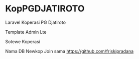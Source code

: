 # KopPGDJATIROTO
Laravel Koperasi PG Djatiroto

Template Admin Lte

Sotewe Koperasi

Nama DB Newkop
Join sama https://github.com/friskipradana
